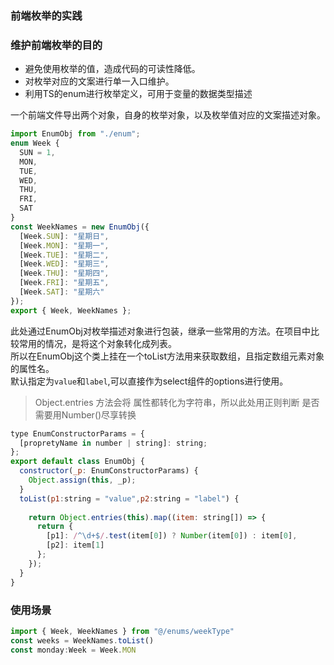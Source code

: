 ### 前端枚举的实践

### 维护前端枚举的目的
* 避免使用枚举的值，造成代码的可读性降低。
* 对枚举对应的文案进行单一入口维护。
* 利用TS的enum进行枚举定义，可用于变量的数据类型描述

一个前端文件导出两个对象，自身的枚举对象，以及枚举值对应的文案描述对象。
```js
import EnumObj from "./enum";
enum Week {
  SUN = 1,
  MON,
  TUE,
  WED,
  THU,
  FRI,
  SAT
}
const WeekNames = new EnumObj({
  [Week.SUN]: "星期日",
  [Week.MON]: "星期一",
  [Week.TUE]: "星期二",
  [Week.WED]: "星期三",
  [Week.THU]: "星期四",
  [Week.FRI]: "星期五",
  [Week.SAT]: "星期六"
});
export { Week, WeekNames };

```
此处通过EnumObj对枚举描述对象进行包装，继承一些常用的方法。在项目中比较常用的情况，是将这个对象转化成列表。
<br>
所以在EnumObj这个类上挂在一个toList方法用来获取数组，且指定数组元素对象的属性名。
<br>
默认指定为`value`和`label`,可以直接作为select组件的options进行使用。

> Object.entries 方法会将 属性都转化为字符串，所以此处用正则判断 是否需要用Number()尽享转换

```js
type EnumConstructorParams = {
  [propretyName in number | string]: string;
};
export default class EnumObj {
  constructor(_p: EnumConstructorParams) {
    Object.assign(this, _p);
  }
  toList(p1:string = "value",p2:string = "label") {
    
    return Object.entries(this).map((item: string[]) => {
      return {
        [p1]: /^\d+$/.test(item[0]) ? Number(item[0]) : item[0],
        [p2]: item[1]
      };
    });
  }
}
```

### 使用场景

```js
import { Week, WeekNames } from "@/enums/weekType"
const weeks = WeekNames.toList()
const monday:Week = Week.MON
```